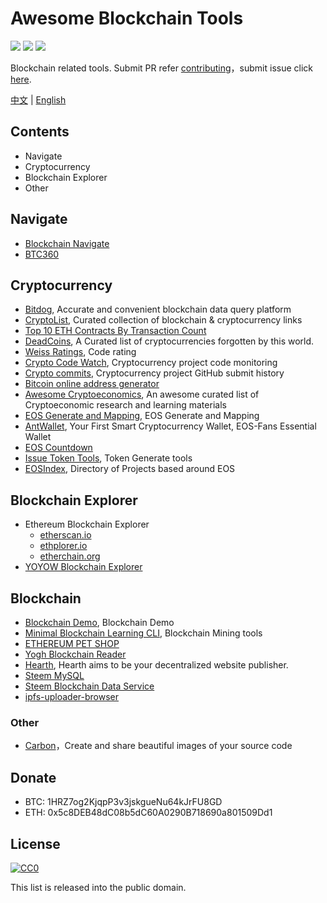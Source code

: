 # Awesome Blockchain Tools

[![](https://camo.githubusercontent.com/13c4e50d88df7178ae1882a203ed57b641674f94/68747470733a2f2f63646e2e7261776769742e636f6d2f73696e647265736f726875732f617765736f6d652f643733303566333864323966656437386661383536353265336136336531353464643865383832392f6d656469612f62616467652e737667)](https://github.com/sindresorhus/awesome)
[![](https://camo.githubusercontent.com/cb8cb80af654f3dae14a4aa62e44bf62f16953d6/68747470733a2f2f6a617977636a6c6f76652e6769746875622e696f2f73622f6c616e672f6368696e6573652e737667)](README.md)
[![](https://camo.githubusercontent.com/15a53d5ec5d896319068168a27da0203156bbdb9/68747470733a2f2f6a617977636a6c6f76652e6769746875622e696f2f73622f6c616e672f656e676c6973682e737667)](README-en.md)

Blockchain related tools. Submit PR refer [contributing](contributing.md)，submit issue click [here](https://github.com/BlockchainOne/awesome-blockchain-tools/issues).

[中文](README.md) | [English](README-en.md)

## Contents

* Navigate
* Cryptocurrency
* Blockchain Explorer
* Other

## Navigate

* [Blockchain Navigate](http://icepy.me/blockchain-navigate)
* [BTC360](https://btc360.github.io)

## Cryptocurrency

* [Bitdog](http://bitdog.me), Accurate and convenient blockchain data query platform
* [CryptoList](https://github.com/coinpride/CryptoList), Curated collection of blockchain & cryptocurrency links
* [Top 10 ETH Contracts By Transaction Count](https://ethgasstation.info/gasguzzlers.php)
* [DeadCoins](http://deadcoins.com), A Curated list of cryptocurrencies forgotten by this world.
* [Weiss Ratings](https://weissratings.com), Code rating
* [Crypto Code Watch](https://cryptocodewatch.com), Cryptocurrency project code monitoring
* [Crypto commits](https://cryptomiso.com/), Cryptocurrency project GitHub submit history
* [Bitcoin online address generator](https://www.bitaddress.org)
* [Awesome Cryptoeconomics](https://github.com/jpantunes/awesome-cryptoeconomics), An awesome curated list of Cryptoeconomic research and learning materials
* [EOS Generate and Mapping](https://meet.one/eos.html), EOS Generate and Mapping
* [AntWallet](https://antwallet.io), Your First Smart Cryptocurrency Wallet, EOS-Fans Essential Wallet
* [EOS Countdown](https://eoscountdown.com)
* [Issue Token Tools](https://token.ftqq.com), Token Generate tools
* [EOSIndex](https://eosindex.io), Directory of Projects based around EOS

## Blockchain Explorer

* Ethereum Blockchain Explorer
    - [etherscan.io](https://etherscan.io)
    - [ethplorer.io](https://ethplorer.io)
    - [etherchain.org](https://www.etherchain.org)
* [YOYOW Blockchain Explorer](https://yoyow.bts.ai)

## Blockchain

* [Blockchain Demo](https://anders.com/blockchain), Blockchain Demo
* [Minimal Blockchain Learning CLI](https://github.com/daxeel/blockshell), Blockchain Mining tools
* [ETHEREUM PET SHOP](http://truffleframework.com/tutorials/pet-shop)
* [Yogh Blockchain Reader](http://srv1.yogh.io)
* [Hearth](https://hearth.eternum.io), Hearth aims to be your decentralized website publisher.
* [Steem MySQL](https://mysql.steem-lightdb.com)
* [Steem Blockchain Data Service](https://github.com/steemit/sbds)
* [ipfs-uploader-browser](https://bcage.one/d/209-ipfs-uploader-browser)

### Other

* [Carbon](https://carbon.now.sh)，Create and share beautiful images of your source code

## Donate

* BTC: 1HRZ7og2KjqpP3v3jskgueNu64kJrFU8GD
* ETH: 0x5c8DEB48dC08b5dC60A0290B718690a801509Dd1

## License

[![CC0](http://mirrors.creativecommons.org/presskit/buttons/88x31/svg/cc-zero.svg)](https://creativecommons.org/publicdomain/zero/1.0/)

This list is released into the public domain.